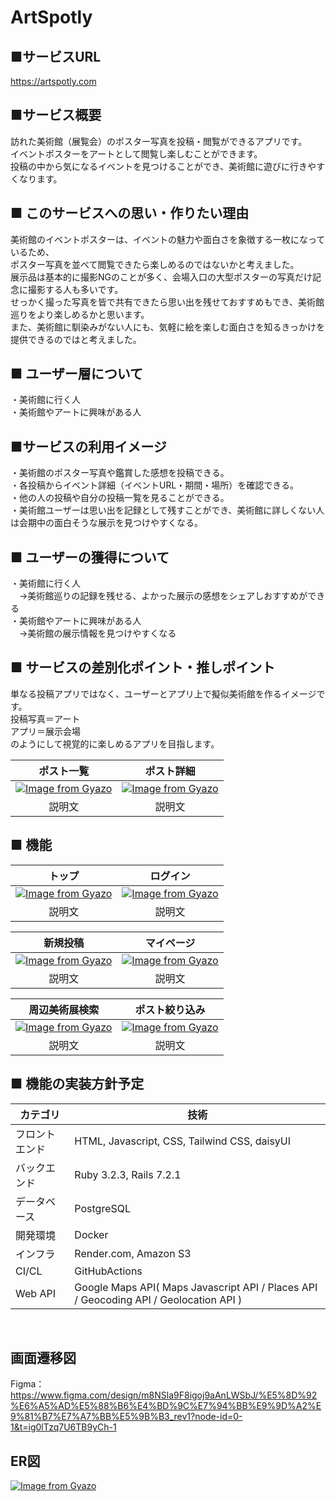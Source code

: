 # ArtSpotly

## ■サービスURL
https://artspotly.com

## ■サービス概要
訪れた美術館（展覧会）のポスター写真を投稿・閲覧ができるアプリです。<br>
イベントポスターをアートとして閲覧し楽しむことができます。<br>
投稿の中から気になるイベントを見つけることができ、美術館に遊びに行きやすくなります。<br>

## ■ このサービスへの思い・作りたい理由
美術館のイベントポスターは、イベントの魅力や面白さを象徴する一枚になっているため、<br>
ポスター写真を並べて閲覧できたら楽しめるのではないかと考えました。<br>
展示品は基本的に撮影NGのことが多く、会場入口の大型ポスターの写真だけ記念に撮影する人も多いです。<br>
せっかく撮った写真を皆で共有できたら思い出を残せておすすめもでき、美術館巡りをより楽しめるかと思います。<br>
また、美術館に馴染みがない人にも、気軽に絵を楽しむ面白さを知るきっかけを提供できるのではと考えました。<br>

## ■ ユーザー層について
・美術館に行く人<br>
・美術館やアートに興味がある人<br>

## ■サービスの利用イメージ
・美術館のポスター写真や鑑賞した感想を投稿できる。<br>
・各投稿からイベント詳細（イベントURL・期間・場所）を確認できる。<br>
・他の人の投稿や自分の投稿一覧を見ることができる。<br>
・美術館ユーザーは思い出を記録として残すことができ、美術館に詳しくない人は会期中の面白そうな展示を見つけやすくなる。<br>

## ■ ユーザーの獲得について
・美術館に行く人<br>
　→美術館巡りの記録を残せる、よかった展示の感想をシェアしおすすめができる<br>
・美術館やアートに興味がある人<br>
　→美術館の展示情報を見つけやすくなる<br>

## ■ サービスの差別化ポイント・推しポイント
単なる投稿アプリではなく、ユーザーとアプリ上で擬似美術館を作るイメージです。<br>
投稿写真＝アート<br>
アプリ＝展示会場<br>
のようにして視覚的に楽しめるアプリを目指します。<br>

|ポスト一覧|ポスト詳細|
|:-:|:-:|
|[![Image from Gyazo](https://i.gyazo.com/a7756c211f575b18c564676f896b9344.gif)](https://gyazo.com/a7756c211f575b18c564676f896b9344)|[![Image from Gyazo](https://i.gyazo.com/5eadab7e3a21f96a162042a055fb5132.jpg)](https://gyazo.com/5eadab7e3a21f96a162042a055fb5132)|
|説明文|説明文|


## ■ 機能
|トップ|ログイン|
|:-:|:-:|
|[![Image from Gyazo](https://i.gyazo.com/8bd3401cdf5a25c8b98295de44e1cf87.gif)](https://gyazo.com/8bd3401cdf5a25c8b98295de44e1cf87)|[![Image from Gyazo](https://i.gyazo.com/badc2eea32e5dab69b62df31cfe906af.png)](https://gyazo.com/badc2eea32e5dab69b62df31cfe906af)|
|説明文|説明文|

|新規投稿|マイページ|
|:-:|:-:|
|[![Image from Gyazo](https://i.gyazo.com/875671e44a02b5e86039e63b73e353e5.png)](https://gyazo.com/875671e44a02b5e86039e63b73e353e5)|[![Image from Gyazo](https://i.gyazo.com/4ec02820402c0905336c1140e715c66b.png)](https://gyazo.com/4ec02820402c0905336c1140e715c66b)|
|説明文|説明文|

|周辺美術展検索|ポスト絞り込み|
|:-:|:-:|
|[![Image from Gyazo](https://i.gyazo.com/e2e6263ff826ecf8b497b974a9f05431.jpg)](https://gyazo.com/e2e6263ff826ecf8b497b974a9f05431)|[![Image from Gyazo](https://i.gyazo.com/5c964673ba924a9187f202e3915f1061.png)](https://gyazo.com/5c964673ba924a9187f202e3915f1061)|
|説明文|説明文|

## ■ 機能の実装方針予定
| カテゴリ | 技術 |
----|----
| フロントエンド | HTML, Javascript, CSS, Tailwind CSS, daisyUI |
| バックエンド | Ruby 3.2.3, Rails 7.2.1 |
| データベース | PostgreSQL |
| 開発環境 | Docker |
| インフラ | Render.com, Amazon S3 |
| CI/CL | GitHubActions |
| Web API | Google Maps API( Maps Javascript API / Places API / Geocoding API / Geolocation API )
<br>

## 画面遷移図
Figma：https://www.figma.com/design/m8NSla9F8igoj9aAnLWSbJ/%E5%8D%92%E6%A5%AD%E5%88%B6%E4%BD%9C%E7%94%BB%E9%9D%A2%E9%81%B7%E7%A7%BB%E5%9B%B3_rev1?node-id=0-1&t=ig0lTzq7U6TB9yCh-1
<br>

## ER図
[![Image from Gyazo](https://i.gyazo.com/3a4fa2c193c9c7b0b3c6784f14c93787.png)](https://gyazo.com/3a4fa2c193c9c7b0b3c6784f14c93787)
<br>